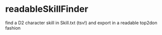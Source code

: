 # readableSkillFinder
 find a D2 character skill in Skill.txt (tsv!) and export in a readable top2don fashion
